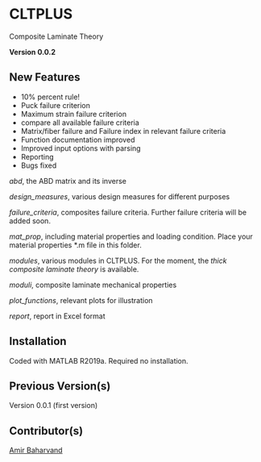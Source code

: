 # CLTPLUS
Composite Laminate Theory

**Version 0.0.2**

## New Features
- 10% percent rule!
- Puck failure criterion
- Maximum strain failure criterion
- compare all available failure criteria
- Matrix/fiber failure and Failure index in relevant failure criteria  
- Function documentation improved
- Improved input options with parsing
- Reporting
- Bugs fixed


*abd*, the ABD matrix and its inverse

*design_measures*, various design measures for different purposes

*failure_criteria*, composites failure criteria. Further failure criteria will be added soon.

*mat_prop*, including material properties and loading condition. Place your material properties *.m file in this folder.

*modules*, various modules in CLTPLUS. For the moment, the *thick composite laminate theory* is available.

*moduli*, composite laminate mechanical properties

*plot_functions*, relevant plots for illustration

*report*, report in Excel format

## Installation
Coded with MATLAB R2019a. Required no installation.

## Previous Version(s)
Version 0.0.1 (first version)

## Contributor(s)
[Amir Baharvand](ambahar@outlook.com)
